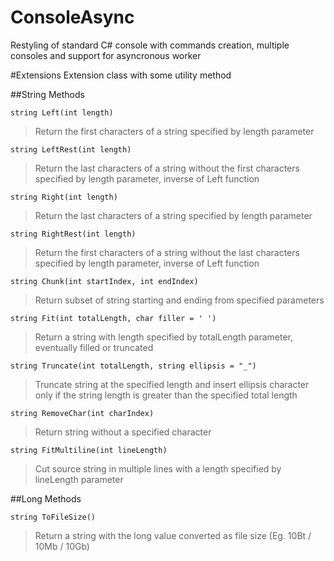 ConsoleAsync
=========
Restyling of standard C# console with commands creation, multiple consoles and support for asyncronous worker

#Extensions
Extension class with some utility method

##String Methods

	string Left(int length)
>Return the first characters of a string specified by length parameter

	string LeftRest(int length)
>Return the last characters of a string without the first characters specified by length parameter, inverse of Left function

	string Right(int length)
>Return the last characters of a string specified by length parameter


	string RightRest(int length)
>Return the first characters of a string without the last characters specified by length parameter, inverse of Left function

	string Chunk(int startIndex, int endIndex)
>Return subset of string starting and ending from specified parameters

	string Fit(int totalLength, char filler = ' ')
>Return a string with length specified by totalLength parameter, eventually filled or truncated

	string Truncate(int totalLength, string ellipsis = "_")
>Truncate string at the specified length and insert ellipsis character only if the string length is greater than the specified total length

	string RemoveChar(int charIndex)
>Return string without a specified character

	string FitMultiline(int lineLength)
>Cut source string in multiple lines with a length specified by lineLength parameter



##Long Methods

	string ToFileSize()
>Return a string with the long value converted as file size (Eg. 10Bt / 10Mb / 10Gb)

